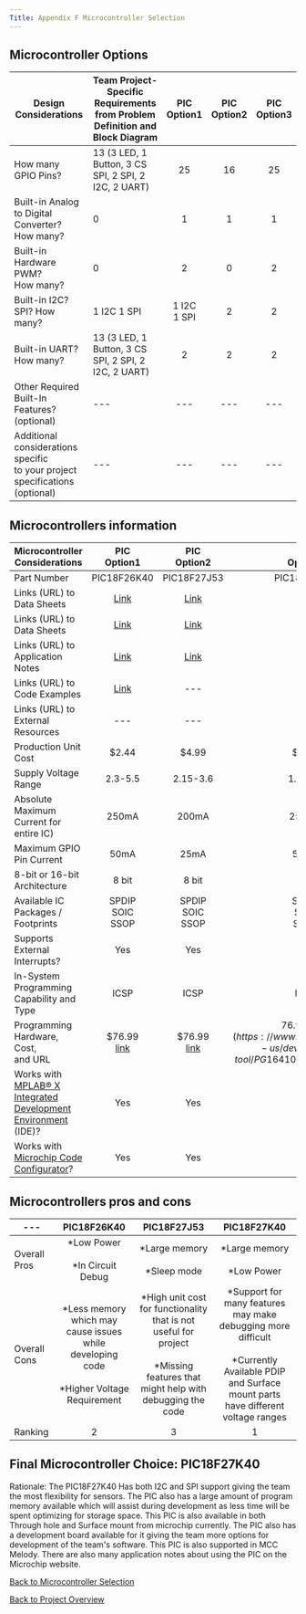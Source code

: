 ```yaml
---
Title: Appendix F Microcontroller Selection
---
```


## Microcontroller Options

| Design Considerations | Team Project-Specific Requirements<br>from Problem Definition and Block Diagram | PIC<br>Option1 | PIC<br>Option2 | PIC<br>Option3 |
| --- | --- | :---: | :---: | :---: |
| How many GPIO Pins? | 13 (3 LED, 1 Button, 3 CS SPI, 2 SPI, 2 I2C, 2 UART) | 25 | 16 | 25 |
| Built-in Analog to Digital Converter?<br>How many? | 0 | 1 | 1 | 1 |
| Built-in Hardware PWM?<br>How many? | 0 | 2 | 0 | 2 |
| Built-in I2C? SPI? How many? | 1 I2C 1 SPI  | 1 I2C<br>1 SPI | 2 | 2 |
| Built-in UART? How many? | 13 (3 LED, 1 Button, 3 CS SPI, 2 SPI, 2 I2C, 2 UART) | 2 | 2 | 2 |
| Other Required Built-In Features? (optional) | --- | --- | --- | --- |
| Additional considerations specific<br>to your project specifications (optional) | --- | --- | --- | --- |

## Microcontrollers information

| Microcontroller Considerations | PIC<br>Option1 | PIC<br>Option2 | PIC<br>Option3 |
| --- | :---: | :---: | :---: |
| Part Number | PIC18F26K40 | PIC18F27J53 | PIC18F27K40 |
| Links (URL) to Data Sheets | [Link](https://www.microchip.com/en-us/product/PIC18F26K40) | [Link](https://www.microchip.com/en-us/product/PIC18F27J53) | [Link](https://www.microchip.com/en-us/product/PIC18F27K40) |
| Links (URL) to Data Sheets | [Link](https://ww1.microchip.com/downloads/aemDocuments/documents/OTH/ProductDocuments/DataSheets/PIC18LF26-45-46K40-Data-Sheet-DS40001816F.pdf) | [Link](https://ww1.microchip.com/downloads/aemDocuments/documents/OTH/ProductDocuments/DataSheets/30009964C.pdf) | [Link](https://ww1.microchip.com/downloads/aemDocuments/documents/OTH/ProductDocuments/DataSheets/PIC18LF27_47K40-Data-Sheet-40001844E.pdf) |
| Links (URL) to Application<br>Notes | [Link](https://ww1.microchip.com/downloads/en/Appnotes/Getting-Started-With-SPI-Using-MSSP-on-PIC18-90003265B.pdf) | [Link](https://ww1.microchip.com/downloads/en/Appnotes/00001267b.pdf) | [Link](https://ww1.microchip.com/downloads/en/Appnotes/Getting-Started-With-SPI-Using-MSSP-on-PIC18-90003265B.pdf) |
| Links (URL) to Code Examples | [Link](https://github.com/microchip-pic-avr-examples/pic18f27k42-curiosity-hpc-labs) | --- | [Link](https://github.com/microchip-pic-avr-examples/pic18f27k42-curiosity-hpc-labs) |
| Links (URL) to External Resources |  --- | --- | [Link](https://electronics.stackexchange.com/questions/282913/spi-library-for-pic18f27k40) |
| Production Unit Cost | $2.44 | $4.99 | $2.08 |
| Supply Voltage Range | 2.3-5.5 | 2.15-3.6 | 1.8-3.6 |
| Absolute Maximum Current for entire IC) | 250mA | 200mA | 250mA |
| Maximum GPIO Pin Current | 50mA | 25mA | 50mA |
| 8-bit or 16-bit Architecture | 8 bit | 8 bit | 8 bit |
| Available IC Packages / Footprints | SPDIP<br>SOIC<br>SSOP | SPDIP<br>SOIC<br>SSOP | SPDIP<br>SOIC<br>SSOP |
| Supports External Interrupts? | Yes | Yes | Yes |
| In-System Programming<br>Capability and Type | ICSP | ICSP | ICSP |
| Programming Hardware, Cost,<br>and URL | $76.99<br>[link](https://www.microchip.com/en-us/development-tool/PG164140) | $76.99<br>[link](https://www.microchip.com/en-us/development-tool/PG164140) | $76.99 [link](https://www.microchip.com/en-us/development-tool/PG164100)<br>$76.99 [link](https://www.microchip.com/en-us/development-tool/PG164140) |
| Works with [MPLAB® X Integrated Development Environment](https://www.microchip.com/mplab/mplab-x-ide) (IDE)? | Yes | Yes | Yes |
| Works with [Microchip Code Configurator](https://www.microchip.com/mplab/mplab-code-configurator)? | Yes | Yes | Yes |

## Microcontrollers pros and cons
| --- | PIC18F26K40 | PIC18F27J53 | PIC18F27K40 |
| --- | :---: | :---: | :---: |
| Overall Pros | *Low Power<br><br> *In Circuit Debug | *Large memory<br><br> *Sleep mode | *Large memory<br><br> *Low Power |
| Overall Cons | *Less memory which may cause issues while developing code<br><br> *Higher Voltage Requirement | *High unit cost for functionality that is not useful for project <br><br> *Missing features that might help with debugging the code | *Support for many features may make debugging more difficult<br><br> *Currently Available PDIP and Surface mount parts have different voltage ranges |
| Ranking | 2 | 3 | 1 |

## Final Microcontroller Choice: PIC18F27K40

Rationale: The PIC18F27K40 Has both I2C and SPI support giving the team the most flexibility for sensors. The PIC also has a large amount of program memory available which will assist during development as less time will be spent optimizing for storage space. This PIC is also available in both Through hole and Surface mount from microchip currently. The PIC also has a development board available for it giving the team more options for development of the team's software. This PIC is also supported in MCC Melody. There are also many application notes about using the PIC on the Microchip website. 

[Back to Microcontroller Selection](MicrocontrollerSelection.md)

[Back to Project Overview](index.md)
